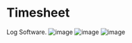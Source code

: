 # Timesheet
Log Software.
![image](https://github.com/user-attachments/assets/45bade2b-3824-4aad-953e-c004e8c82b65)
![image](https://github.com/user-attachments/assets/c8b1bf00-594f-46c7-a066-0e45830eaa5b)
![image](https://github.com/user-attachments/assets/c1fc6c87-9078-4a03-bd2e-77bee6688526)

